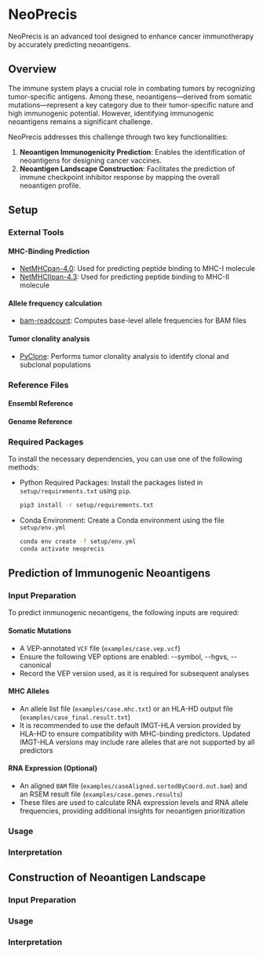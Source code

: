 # NeoPrecis
NeoPrecis is an advanced tool designed to enhance cancer immunotherapy by accurately predicting neoantigens.


## Overview

The immune system plays a crucial role in combating tumors by recognizing tumor-specific antigens. Among these, neoantigens—derived from somatic mutations—represent a key category due to their tumor-specific nature and high immunogenic potential. However, identifying immunogenic neoantigens remains a significant challenge.

NeoPrecis addresses this challenge through two key functionalities:
1. **Neoantigen Immunogenicity Prediction**: Enables the identification of neoantigens for designing cancer vaccines.
2. **Neoantigen Landscape Construction**: Facilitates the prediction of immune checkpoint inhibitor response by mapping the overall neoantigen profile.


## Setup

### External Tools
#### MHC-Binding Prediction
- [NetMHCpan-4.0](https://services.healthtech.dtu.dk/services/NetMHCpan-4.0/): Used for predicting peptide binding to MHC-I molecule
- [NetMHCIIpan-4.3](https://services.healthtech.dtu.dk/services/NetMHCIIpan-4.3/): Used for predicting peptide binding to MHC-II molecule

#### Allele frequency calculation
- [bam-readcount](https://github.com/genome/bam-readcount): Computes base-level allele frequencies for BAM files

#### Tumor clonality analysis
- [PyClone](https://github.com/Roth-Lab/pyclone): Performs tumor clonality analysis to identify clonal and subclonal populations

### Reference Files
#### Ensembl Reference

#### Genome Reference


### Required Packages
To install the necessary dependencies, you can use one of the following methods:
- Python Required Packages: Install the packages listed in `setup/requirements.txt` using `pip`.
  ```bash
  pip3 install -r setup/requirements.txt
  ```
- Conda Environment: Create a Conda environment using the file `setup/env.yml`
  ```bash
  conda env create -f setup/env.yml
  conda activate neoprecis
  ```


## Prediction of Immunogenic Neoantigens

### Input Preparation
To predict immunogenic neoantigens, the following inputs are required:

#### Somatic Mutations
- A VEP-annotated `VCF` file (`examples/case.vep.vcf`)
- Ensure the following VEP options are enabled: --symbol, --hgvs, --canonical
- Record the VEP version used, as it is required for subsequent analyses

#### MHC Alleles
- An allele list file (`examples/case.mhc.txt`) or an HLA-HD output file (`examples/case_final.result.txt`)
- It is recommended to use the default IMGT-HLA version provided by HLA-HD to ensure compatibility with MHC-binding predictors. Updated IMGT-HLA versions may include rare alleles that are not supported by all predictors

#### RNA Expression (Optional)
- An aligned `BAM` file (`examples/caseAligned.sortedByCoord.out.bam`) and an RSEM result file (`examples/case.genes.results`)
- These files are used to calculate RNA expression levels and RNA allele frequencies, providing additional insights for neoantigen prioritization


### Usage

### Interpretation


## Construction of Neoantigen Landscape

### Input Preparation

### Usage

### Interpretation
